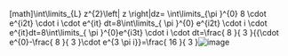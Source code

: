 [math]\int\limits_{L} z^{2}\left| z \right|dz= \int\limits_{\pi }^{0} 8 \cdot e^{i2t} \cdot i \cdot e^{it} dt=8\int\limits_{ \pi }^{0} e^{i2t} \cdot i \cdot e^{it}dt=8\int\limits_{ \pi }^{0}e^{i3t} \cdot i \cdot dt=\frac{ 8 }{ 3 }{{\cdot e^{0}-\frac{ 8 }{ 3 }\cdot e^{3 \pi i}}=\frac{ 16 }{ 3 }![image](https://user-images.githubusercontent.com/114522298/207408133-b995b4ca-d771-4514-be45-30ba00f38d5e.png)
